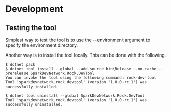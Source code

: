 # Development

## Testing the tool

Simplest way to test the tool is to use the --environment argument to specify
the environment directory.

Another way is to install the tool locally. This can be done with the following.

```console
$ dotnet pack
$ dotnet tool install --global --add-source bin\Release --no-cache --prerelease SparkDevNetwork.Rock.DevTool
You can invoke the tool using the following command: rock-dev-tool
Tool 'sparkdevnetwork.rock.devtool' (version '1.0.0-rc.1') was successfully installed.

$ dotnet tool uninstall --global SparkDevNetwork.Rock.DevTool
Tool 'sparkdevnetwork.rock.devtool' (version '1.0.0-rc.1') was successfully uninstalled.
```
